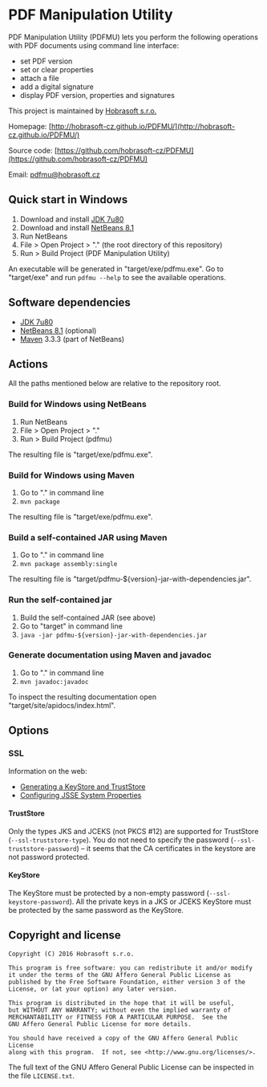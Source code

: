 # PDF Manipulation Utility

PDF Manipulation Utility (PDFMU) lets you perform the following operations
with PDF documents using command line interface:

* set PDF version
* set or clear properties
* attach a file
* add a digital signature
* display PDF version, properties and signatures

This project is maintained by [Hobrasoft s.r.o.](http://www.hobrasoft.cz/)

Homepage: [http://hobrasoft-cz.github.io/PDFMU/](http://hobrasoft-cz.github.io/PDFMU/)

Source code: [https://github.com/hobrasoft-cz/PDFMU](https://github.com/hobrasoft-cz/PDFMU)

Email: [pdfmu@hobrasoft.cz](mailto:pdfmu@hobrasoft.cz)

## Quick start in Windows

1. Download and install [JDK 7u80](http://www.oracle.com/technetwork/java/javase/downloads/jdk7-downloads-1880260.html)
2. Download and install [NetBeans 8.1](https://netbeans.org/downloads/)
3. Run NetBeans
4. File > Open Project > "." (the root directory of this repository)
5. Run > Build Project (PDF Manipulation Utility)

An executable will be generated in "target/exe/pdfmu.exe".
Go to "target/exe" and run `pdfmu --help` to see the available operations.

## Software dependencies

* [JDK 7u80](http://www.oracle.com/technetwork/java/javase/downloads/jdk7-downloads-1880260.html)
* [NetBeans 8.1](https://netbeans.org/downloads/) (optional)
* [Maven](http://maven.apache.org/download.cgi) 3.3.3 (part of NetBeans)

## Actions

All the paths mentioned below are relative to the repository root.

### Build for Windows using NetBeans

1. Run NetBeans
2. File > Open Project > "."
3. Run > Build Project (pdfmu)

The resulting file is "target/exe/pdfmu.exe".

### Build for Windows using Maven

1. Go to "." in command line
2. `mvn package`

The resulting file is "target/exe/pdfmu.exe".

### Build a self-contained JAR using Maven

1. Go to "." in command line
2. `mvn package assembly:single`

The resulting file is "target/pdfmu-${version}-jar-with-dependencies.jar".

### Run the self-contained jar

1. Build the self-contained JAR (see above)
2. Go to "target" in command line
3. `java -jar pdfmu-${version}-jar-with-dependencies.jar`

### Generate documentation using Maven and javadoc

1. Go to "." in command line
2. `mvn javadoc:javadoc`

To inspect the resulting documentation open "target/site/apidocs/index.html".

## Options

### SSL

Information on the web:

* [Generating a KeyStore and TrustStore](http://docs.oracle.com/cd/E19509-01/820-3503/6nf1il6er/index.html)
* [Configuring JSSE System Properties](https://access.redhat.com/documentation/en-US/Fuse_MQ_Enterprise/7.1/html/Security_Guide/files/SSL-SysProps.html)

#### TrustStore

Only the types JKS and JCEKS (not PKCS #12) are supported for TrustStore
(`--ssl-truststore-type`).
You do not need to specify the password (`--ssl-truststore-password`) –
it seems that the CA certificates in the keystore are not password protected.

#### KeyStore

The KeyStore must be protected by a non-empty password
(`--ssl-keystore-password`).
All the private keys in a JKS or JCEKS KeyStore must be protected by the same password as the KeyStore.

## Copyright and license

```
Copyright (C) 2016 Hobrasoft s.r.o.

This program is free software: you can redistribute it and/or modify
it under the terms of the GNU Affero General Public License as
published by the Free Software Foundation, either version 3 of the
License, or (at your option) any later version.

This program is distributed in the hope that it will be useful,
but WITHOUT ANY WARRANTY; without even the implied warranty of
MERCHANTABILITY or FITNESS FOR A PARTICULAR PURPOSE.  See the
GNU Affero General Public License for more details.

You should have received a copy of the GNU Affero General Public License
along with this program.  If not, see <http://www.gnu.org/licenses/>.
```

The full text of the GNU Affero General Public License
can be inspected in the file `LICENSE.txt`.
